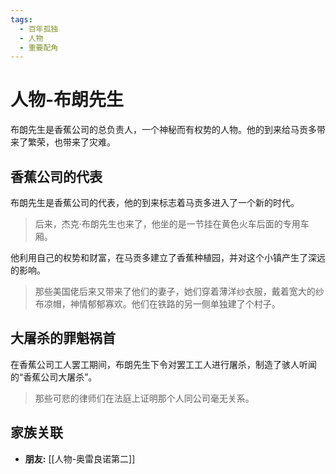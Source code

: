 ```yaml
---
tags:
  - 百年孤独
  - 人物
  - 重要配角
---
```


# 人物-布朗先生

布朗先生是香蕉公司的总负责人，一个神秘而有权势的人物。他的到来给马贡多带来了繁荣，也带来了灾难。

## 香蕉公司的代表

布朗先生是香蕉公司的代表，他的到来标志着马贡多进入了一个新的时代。

> 后来，杰克·布朗先生也来了，他坐的是一节挂在黄色火车后面的专用车厢。

他利用自己的权势和财富，在马贡多建立了香蕉种植园，并对这个小镇产生了深远的影响。

> 那些美国佬后来又带来了他们的妻子，她们穿着薄洋纱衣服，戴着宽大的纱布凉帽，神情郁郁寡欢。他们在铁路的另一侧单独建了个村子。

## 大屠杀的罪魁祸首

在香蕉公司工人罢工期间，布朗先生下令对罢工工人进行屠杀，制造了骇人听闻的“香蕉公司大屠杀”。

> 那些可悲的律师们在法庭上证明那个人同公司毫无关系。

## 家族关联

*   **朋友:** [[人物-奥雷良诺第二]]
